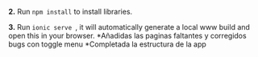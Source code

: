 

**2.** Run `npm install` to install libraries.

**3.** Run  `ionic serve `, it will automatically generate a local www build and open this in your browser.
*Añadidas las paginas faltantes y corregidos bugs con toggle menu
*Completada la estructura de la app



